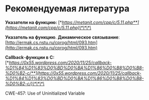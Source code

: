# Рекомендуемая литература

**Указатели на функцию:** [**https://metanit.com/cpp/c/5.11.php**](https://metanit.com/cpp/c/5.11.php)\*\*\*\*

**Указатель на функцию**. **Динамическое связывание**: [http://ermak.cs.nstu.ru/cprog/html/093.htm](http://ermak.cs.nstu.ru/cprog/html/093.htm)

**Callback**-**функции в** **C:** [**https://0x55.wordpress.com/2020/11/25/callback-%D1%84%D1%83%D0%BD%D0%BA%D1%86%D0%B8%D0%B8-%D0%B2-c/**](https://0x55.wordpress.com/2020/11/25/callback-%D1%84%D1%83%D0%BD%D0%BA%D1%86%D0%B8%D0%B8-%D0%B2-c/)\*\*\*\*

CWE-457: Use of Uninitialized Variable



